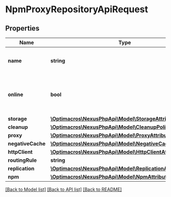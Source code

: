 # NpmProxyRepositoryApiRequest

## Properties
Name | Type | Description | Notes
------------ | ------------- | ------------- | -------------
**name** | **string** | A unique identifier for this repository | 
**online** | **bool** | Whether this repository accepts incoming requests | 
**storage** | [**\Optimacros\NexusPhpApi\Model\StorageAttributes**](StorageAttributes.md) |  | 
**cleanup** | [**\Optimacros\NexusPhpApi\Model\CleanupPolicyAttributes**](CleanupPolicyAttributes.md) |  | [optional] 
**proxy** | [**\Optimacros\NexusPhpApi\Model\ProxyAttributes**](ProxyAttributes.md) |  | 
**negativeCache** | [**\Optimacros\NexusPhpApi\Model\NegativeCacheAttributes**](NegativeCacheAttributes.md) |  | 
**httpClient** | [**\Optimacros\NexusPhpApi\Model\HttpClientAttributes**](HttpClientAttributes.md) |  | 
**routingRule** | **string** |  | [optional] 
**replication** | [**\Optimacros\NexusPhpApi\Model\ReplicationAttributes**](ReplicationAttributes.md) |  | [optional] 
**npm** | [**\Optimacros\NexusPhpApi\Model\NpmAttributes**](NpmAttributes.md) |  | [optional] 

[[Back to Model list]](../README.md#documentation-for-models) [[Back to API list]](../README.md#documentation-for-api-endpoints) [[Back to README]](../README.md)



